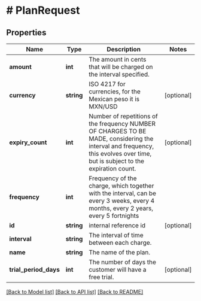 # # PlanRequest

## Properties

Name | Type | Description | Notes
------------ | ------------- | ------------- | -------------
**amount** | **int** | The amount in cents that will be charged on the interval specified. |
**currency** | **string** | ISO 4217 for currencies, for the Mexican peso it is MXN/USD | [optional]
**expiry_count** | **int** | Number of repetitions of the frequency NUMBER OF CHARGES TO BE MADE, considering the interval and frequency, this evolves over time, but is subject to the expiration count. | [optional]
**frequency** | **int** | Frequency of the charge, which together with the interval, can be every 3 weeks, every 4 months, every 2 years, every 5 fortnights |
**id** | **string** | internal reference id | [optional]
**interval** | **string** | The interval of time between each charge. |
**name** | **string** | The name of the plan. |
**trial_period_days** | **int** | The number of days the customer will have a free trial. | [optional]

[[Back to Model list]](../../README.md#models) [[Back to API list]](../../README.md#endpoints) [[Back to README]](../../README.md)
